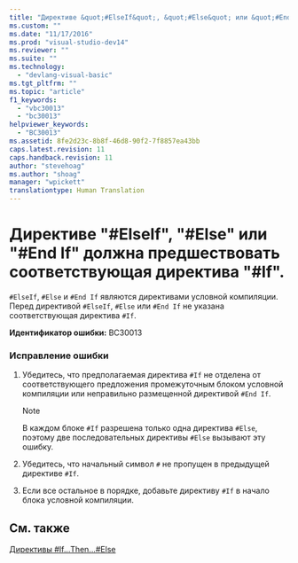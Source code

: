 ```yaml
---
title: "Директиве &quot;#ElseIf&quot;, &quot;#Else&quot; или &quot;#End If&quot; должна предшествовать соответствующая директива &quot;#If&quot;. | Microsoft Docs"
ms.custom: ""
ms.date: "11/17/2016"
ms.prod: "visual-studio-dev14"
ms.reviewer: ""
ms.suite: ""
ms.technology: 
  - "devlang-visual-basic"
ms.tgt_pltfrm: ""
ms.topic: "article"
f1_keywords: 
  - "vbc30013"
  - "bc30013"
helpviewer_keywords: 
  - "BC30013"
ms.assetid: 8fe2d23c-8b8f-46d8-90f2-7f8857ea43bb
caps.latest.revision: 11
caps.handback.revision: 11
author: "stevehoag"
ms.author: "shoag"
manager: "wpickett"
translationtype: Human Translation
---
```

# Директиве &quot;#ElseIf&quot;, &quot;#Else&quot; или &quot;#End If&quot; должна предшествовать соответствующая директива &quot;#If&quot;.
`#ElseIf`, `#Else` и `#End If` являются директивами условной компиляции. Перед директивой `#ElseIf`, `#Else` или `#End If` не указана соответствующая директива `#If`.  
  
 **Идентификатор ошибки:** BC30013  
  
### Исправление ошибки  
  
1.  Убедитесь, что предполагаемая директива `#If` не отделена от соответствующего предложения промежуточным блоком условной компиляции или неправильно размещенной директивой `#End If`.  
  
    > [!NOTE]
    >  В каждом блоке `#If` разрешена только одна директива `#Else`, поэтому две последовательных директивы `#Else` вызывают эту ошибку.  
  
2.  Убедитесь, что начальный символ `#` не пропущен в предыдущей директиве `#If`.  
  
3.  Если все остальное в порядке, добавьте директиву `#If` в начало блока условной компиляции.  
  
## См. также  
 [Директивы \#If...Then...\#Else](../../visual-basic/language-reference/directives/if-then-else-directives.md)